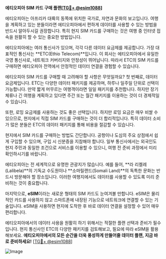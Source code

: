**에티오피아 SIM 카드 구매 플랜[[TG💪+ @esim1088](https://t.me/s/esim1088)]**

에티오피아는 아프리카 대륙의 동쪽에 위치한 국가로, 자연과 문화의 보고입니다. 여행을 계획하고 있는 분들이라면 에티오피아에서 편하게 데이터를 사용할 수 있는 방법을 반드시 알아두시길 권장합니다. 특히 현지 SIM 카드를 구매하는 것은 여행 중 인터넷 접속을 원활히 할 수 있는 중요한 방법입니다.

에티오피아에는 여러 통신사가 있으며, 각각 다른 데이터 요금제를 제공합니다. 가장 대표적인 통신사는 **ETC(Ethio Telecom)**입니다. 이 회사는 에티오피아에서 유일한 국영 통신사로, 네트워크 커버리지와 안정성이 뛰어납니다. 따라서 ETC의 SIM 카드를 구매하면 에티오피아 전역에서 안정적인 데이터 연결을 경험할 수 있습니다.

에티오피아 SIM 카드를 구매할 때 고려해야 할 사항은 무엇일까요? 첫 번째로, 데이터 요금제입니다. ETC는 다양한 데이터 패키지를 제공하며, 하루나 일주일 단위로 선택이 가능합니다. 만약 짧게 머무르는 여행객이라면 일일 패키지를 추천합니다. 하지만 장기 체류나 긴 여행을 계획하고 있다면 주간 또는 월간 패키지를 이용하는 것이 더 경제적일 수 있습니다.

또한, 로밍 요금제를 사용하는 것도 좋은 선택입니다. 하지만 로밍 요금은 매우 비쌀 수 있으므로, 현지에서 직접 SIM 카드를 구매하는 것이 더 합리적입니다. 특히 데이터 소비가 많은 분들은 ETC의 데이터 패키지를 통해 비용을 절감할 수 있습니다.

현지에서 SIM 카드를 구매하는 방법도 간단합니다. 공항이나 도심의 주요 상점에서 쉽게 구입할 수 있으며, 구입 시 신분증을 지참해야 합니다. 일부 통신사에서는 외국인도 현지 주민과 동일한 조건으로 서비스를 이용할 수 있으니, 여행 전 준비 과정에서 미리 확인하시기를 바랍니다.

에티오피아는 전 세계적으로 유명한 관광지가 많습니다. 예를 들어, **라 리켈레(Lalibela)**의 기독교 수도원이나 **소마릴랜드(Somali Land)**의 독특한 문화는 반드시 방문해야 할 장소입니다. 이러한 여행지에서도 데이터를 사용할 수 있도록 미리 준비하는 것이 중요합니다.

마지막으로, **eSIM**이라는 새로운 형태의 SIM 카드도 눈여겨볼 만합니다. eSIM은 물리적인 카드를 사용하지 않고 스마트폰에 내장된 기능으로 네트워크에 연결할 수 있는 기술입니다. eSIM을 사용하면 현지에 도착한 후 바로 데이터 연결을 설정할 수 있어 매우 편리합니다.

에티오피아에서의 데이터 사용을 원활히 하기 위해서는 적절한 플랜 선택과 준비가 필수입니다. 현지 통신사인 ETC의 다양한 패키지를 검토해보고, 필요에 따라 eSIM을 활용해보세요. **에티오피아에서의 모든 순간을 더욱 풍성하게 만들어줄 데이터 플랜, 지금 바로 준비하세요!** [[TG💪+ @esim1088](https://t.me/s/esim1088)]

![Image](https://i.postimg.cc/Y0z9fWf4/image.png)